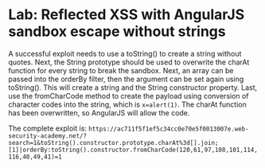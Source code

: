 # Lab: Reflected XSS with AngularJS sandbox escape without strings

A successful exploit needs to use a toString() to create a string without quotes. Next, the String prototype should be used to overwrite the charAt function for every string to break the sandbox. Next, an array can be passed into the orderBy filter, then the argument can be set again using toString(). This will create a string and the String constructor property. Last, use the fromCharCode method to create the payload using conversion of character codes into the string, which is `x=alert(1)`. The charAt function has been overwritten, so AngularJS will allow the code.

The complete exploit is: `https://ac711f5f1ef5c34cc0e70e5f0013007e.web-security-academy.net/?search=1&toString().constructor.prototype.charAt%3d[].join;[1]|orderBy:toString().constructor.fromCharCode(120,61,97,108,101,114,116,40,49,41)=1`

